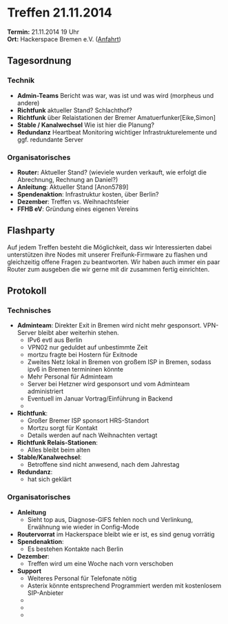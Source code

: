 # Treffen 21.11.2014

**Termin:** 21.11.2014 19 Uhr
<br>
**Ort:** Hackerspace Bremen e.V. ([Anfahrt](https://www.hackerspace-bremen.de/anfahrt/))

## Tagesordnung


### Technik
* **Admin-Teams** Bericht was war, was ist und was wird (morpheus und andere)
* **Richtfunk** aktueller Stand? Schlachthof?
* **Richtfunk** über Relaistationen der Bremer Amatuerfunker[Eike,Simon]
* **Stable / Kanalwechsel** Wie ist hier die Planung?
* **Redundanz** Heartbeat Monitoring wichtiger Infrastrukturelemente und ggf. redundante Server



### Organisatorisches
* **Router:** Aktueller Stand? (wieviele wurden verkauft, wie erfolgt die Abrechnung, Rechnung an Daniel?)
* **Anleitung**: Aktueller Stand [Anon5789]
* **Spendenaktion**: Infrastruktur kosten, über Berlin?
* **Dezember**: Treffen vs. Weihnachtsfeier
* **FFHB eV**: Gründung eines eigenen Vereins

## Flashparty 
Auf jedem Treffen besteht die Möglichkeit, dass wir Interessierten dabei unterstützen ihre Nodes mit unserer Freifunk-Firmware zu flashen und gleichzeitig offene Fragen zu beantworten. Wir haben auch immer ein paar Router zum ausgeben die wir gerne mit dir zusammen fertig einrichten.

## Protokoll
### Technisches
* **Adminteam**: Direkter Exit in Bremen wird nicht mehr gesponsort. VPN-Server bleibt aber weiterhin stehen. 
  * IPv6 evtl aus Berlin
  * VPN02 nur geduldet auf unbestimmte Zeit
  * mortzu fragte bei Hostern für Exitnode 
  * Zweites Netz lokal in Bremen von großem ISP in Bremen, sodass ipv6 in Bremen termininen könnte
  * Mehr Personal für Adminteam 
  * Server bei Hetzner wird gesponsort und vom Adminteam administriert
  * Eventuell im Januar Vortrag/Einführung in Backend
  * 
* **Richtfunk**: 
  * Großer Bremer ISP sponsort HRS-Standort
  * Mortzu sorgt für Kontakt 
  * Details werden auf nach Weihnachten vertagt
* **Richtfunk Relais-Stationen**:
  * Alles bleibt beim alten
* **Stable/Kanalwechsel**: 
  * Betroffene sind nicht anwesend, nach dem Jahrestag
* **Redundanz**: 
  * hat sich geklärt



### Organisatorisches 
* **Anleitung** 
  * Sieht top aus, Diagnose-GIFS fehlen noch und Verlinkung, Erwähnung wie wieder in Config-Mode
* **Routervorrat** im Hackerspace bleibt wie er ist, es sind genug vorrätig
* **Spendenaktion**: 
  * Es bestehen Kontakte nach Berlin
* **Dezember**:
  * Treffen wird um eine Woche nach vorn verschoben
* **Support**
  * Weiteres Personal für Telefonate nötig
  * Asterix könnte entsprechend Programmiert werden mit kostenlosem SIP-Anbieter
  * 
  * 
  * 